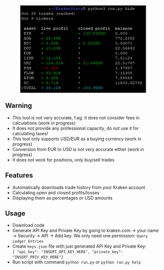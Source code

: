 <p align="center">
<img align="center" src="preview.png">
</p>

## Warning

 - This tool is not very accurate, f.eg. it does not consider fees in calculations (work in progress)
 - It does not provide any professional capacity, do *not* use it for calculating taxes!
 - This tool only supports USD/EUR as a buying currency (work in progress)
 - Conversion from EUR to USD is not very accurate either (work in progress)
 - It does not work for positions, only buy/sell trades

## Features

 - Automatically downloads trade history from your Kraken account
 - Calculating open and closed profits/losses
 - Displaying them as percentages or USD amounts

## Usage

 - Download code
 - Generate API Key and Private Key by going to kraken.com -> your name -> Security -> API -> Add key. We only need one permission: `Query Ledger Entries`
 - Create `keys.json` file with just generated API Key and Private Key:  
 	`{ "api_key": "INSERT_API_KEY_HERE", "private_key": "INSERT_PRIV_KEY_HERE"}`
 - Run script with command `python run.py` or `python run.py help`